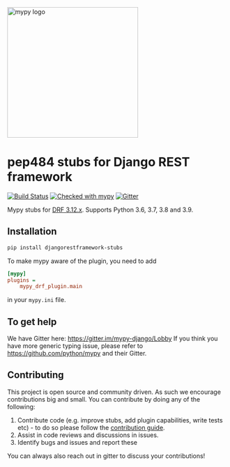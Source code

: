 <img src="http://mypy-lang.org/static/mypy_light.svg" alt="mypy logo" width="300px"/>

# pep484 stubs for Django REST framework

[![Build Status](https://travis-ci.com/typeddjango/djangorestframework-stubs.svg?branch=master)](https://travis-ci.com/typeddjango/djangorestframework-stubs)
[![Checked with mypy](http://www.mypy-lang.org/static/mypy_badge.svg)](http://mypy-lang.org/)
[![Gitter](https://badges.gitter.im/mypy-django/Lobby.svg)](https://gitter.im/mypy-django/Lobby)


Mypy stubs for [DRF 3.12.x](https://pypi.org/project/djangorestframework/).
Supports Python 3.6, 3.7, 3.8 and 3.9.

## Installation

```bash
pip install djangorestframework-stubs
```

To make mypy aware of the plugin, you need to add

```ini
[mypy]
plugins =
    mypy_drf_plugin.main
```

in your `mypy.ini` file.


## To get help

We have Gitter here: <https://gitter.im/mypy-django/Lobby>
If you think you have more generic typing issue, please refer to <https://github.com/python/mypy> and their Gitter.

## Contributing

This project is open source and community driven. As such we encourage contributions big and small. You can contribute by doing any of the following:

1. Contribute code (e.g. improve stubs, add plugin capabilities, write tests etc) - to do so please follow the [contribution guide](./CONTRIBUTING.md).
2. Assist in code reviews and discussions in issues.
3. Identify bugs and issues and report these

You can always also reach out in gitter to discuss your contributions!
